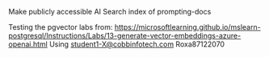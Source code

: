 Make publicly accessible AI Search index of prompting-docs

Testing the pgvector labs from:
https://microsoftlearning.github.io/mslearn-postgresql/Instructions/Labs/13-generate-vector-embeddings-azure-openai.html
Using student1-X@cobbinfotech.com
Roxa87122070